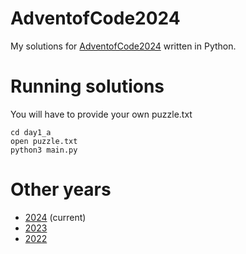 # AdventofCode2024

My solutions for [AdventofCode2024](https://adventofcode.com/2024) written in Python.

# Running solutions

You will have to provide your own puzzle.txt

```shell
cd day1_a
open puzzle.txt
python3 main.py
```

# Other years

- [2024](https://github.com/S222em/AdventofCode2024) (current)
- [2023](https://github.com/S222em/AdventofCode2023)
- [2022](https://github.com/S222em/AdventofCode2022)
